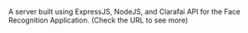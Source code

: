 A server built using ExpressJS, NodeJS, and Clarafai API for the Face Recognition Application. (Check the URL to see more)
